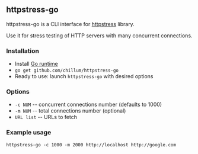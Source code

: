 ## httpstress-go
httpstress-go is a CLI interface for
[httpstress](https://github.com/chillum/httpstress.git) library.

Use it for stress testing of HTTP servers with many concurrent connections.

### Installation
* Install [Go runtime](http://golang.org/doc/install)
* `go get github.com/chillum/httpstress-go`
* Ready to use: launch `httpstress-go` with desired options

### Options
* `-c NUM` -- concurrent connections number (defaults to 1000)
* `-m NUM` -- total connections number (optional)
* `URL list` -- URLs to fetch

### Example usage
`httpstress-go -c 1000 -m 2000 http://localhost http://google.com`
